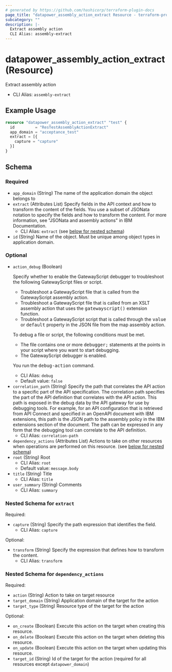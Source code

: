 ```yaml
---
# generated by https://github.com/hashicorp/terraform-plugin-docs
page_title: "datapower_assembly_action_extract Resource - terraform-provider-datapower"
subcategory: ""
description: |-
  Extract assembly action
  CLI Alias: assembly-extract
---
```


# datapower_assembly_action_extract (Resource)

Extract assembly action
  - CLI Alias: `assembly-extract`

## Example Usage

```terraform
resource "datapower_assembly_action_extract" "test" {
  id         = "ResTestAssemblyActionExtract"
  app_domain = "acceptance_test"
  extract = [{
    capture = "capture"
  }]
}
```

<!-- schema generated by tfplugindocs -->
## Schema

### Required

- `app_domain` (String) The name of the application domain the object belongs to
- `extract` (Attributes List) Specify fields in the API context and how to transform the content of the fields. You use a subset of JSONata notation to specify the fields and how to transform the content. For more information, see "JSONata and assembly actions" in IBM Documentation.
  - CLI Alias: `extract` (see [below for nested schema](#nestedatt--extract))
- `id` (String) Name of the object. Must be unique among object types in application domain.

### Optional

- `action_debug` (Boolean) <p>Specify whether to enable the GatewayScript debugger to troubleshoot the following GatewayScript files or script.</p><ul><li>Troubleshoot a GatewayScript file that is called from the GatewayScript assembly action.</li><li>Troubleshoot a GatewayScript file that is called from an XSLT assembly action that uses the <tt>gatewayscript()</tt> extension function.</li><li>Troubleshoot a GatewayScript script that is called through the <tt>value</tt> or <tt>default</tt> property in the JSON file from the map assembly action.</li></ul><p>To debug a file or script, the following conditions must be met.</p><ul><li>The file contains one or more <tt>debugger;</tt> statements at the points in your script where you want to start debugging.</li><li>The GatewayScript debugger is enabled.</li></ul><p>You run the <tt>debug-action</tt> command.</p>
  - CLI Alias: `debug`
  - Default value: `false`
- `correlation_path` (String) Specify the path that correlates the API action to a specific part of the API specification. The correlation path specifies the part of the API definition that correlates with the API action. This path is exposed in the debug data by the API gateway for use by debugging tools. For example, for an API configuration that is retrieved from API Connect and specified in an OpenAPI document with IBM extensions, this path is the JSON path to the assembly policy in the IBM extensions section of the document. The path can be expressed in any form that the debugging tool can correlate to the API definition.
  - CLI Alias: `correlation-path`
- `dependency_actions` (Attributes List) Actions to take on other resources when operations are performed on this resource. (see [below for nested schema](#nestedatt--dependency_actions))
- `root` (String) Root
  - CLI Alias: `root`
  - Default value: `message.body`
- `title` (String) Title
  - CLI Alias: `title`
- `user_summary` (String) Comments
  - CLI Alias: `summary`

<a id="nestedatt--extract"></a>
### Nested Schema for `extract`

Required:

- `capture` (String) Specify the path expression that identifies the field.
  - CLI Alias: `capture`

Optional:

- `transform` (String) Specify the expression that defines how to transform the content.
  - CLI Alias: `transform`


<a id="nestedatt--dependency_actions"></a>
### Nested Schema for `dependency_actions`

Required:

- `action` (String) Action to take on target resource
- `target_domain` (String) Application domain of the target for the action
- `target_type` (String) Resource type of the target for the action

Optional:

- `on_create` (Boolean) Execute this action on the target when creating this resource.
- `on_delete` (Boolean) Execute this action on the target when deleting this resource.
- `on_update` (Boolean) Execute this action on the target when updating this resource.
- `target_id` (String) Id of the target for the action (required for all resources except `datapower_domain`)
